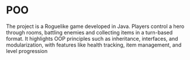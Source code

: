 # POO
The project is a Roguelike game developed in Java. Players control a hero through rooms, battling enemies and collecting items in a turn-based format. It highlights OOP principles such as inheritance, interfaces, and modularization, with features like health tracking, item management, and level progression
